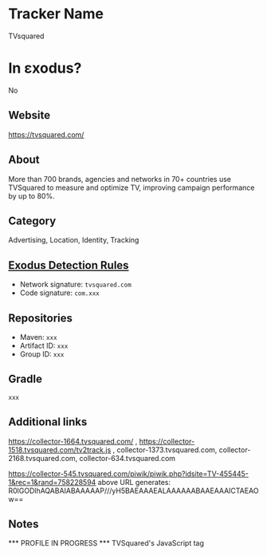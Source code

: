 # Tracker Name
TVsquared

# In εxodus?
No

## Website
https://tvsquared.com/

## About
More than 700 brands, agencies and networks in 70+ countries use TVSquared to measure and optimize TV, improving campaign performance by up to 80%.


## Category
Advertising, Location, Identity, Tracking

## [Exodus Detection Rules](https://exodus-privacy.eu.org)
*   Network signature: `tvsquared.com`
*   Code signature: `com.xxx`

## Repositories
*   Maven: `xxx`
*   Artifact ID: `xxx`
*   Group ID: `xxx`

## Gradle
`xxx`

## Additional links
https://collector-1664.tvsquared.com/ , https://collector-1518.tvsquared.com/tv2track.js ,
collector-1373.tvsquared.com, collector-2168.tvsquared.com, collector-634.tvsquared.com

https://collector-545.tvsquared.com/piwik/piwik.php?idsite=TV-455445-1&rec=1&rand=758228594 
above URL generates: R0lGODlhAQABAIABAAAAAP///yH5BAEAAAEALAAAAAABAAEAAAICTAEAOw==



## Notes
*** PROFILE IN PROGRESS ***
TVSquared's JavaScript tag